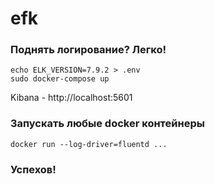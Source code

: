 # efk


### Поднять логирование? Легко!
```
echo ELK_VERSION=7.9.2 > .env
sudo docker-compose up
```

Kibana - http://localhost:5601


### Запускать любые docker контейнеры

```
docker run --log-driver=fluentd ...
```

### Успехов!

